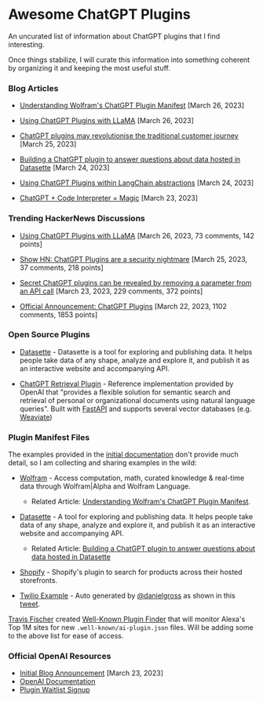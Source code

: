 # Awesome ChatGPT Plugins

An uncurated list of information about ChatGPT plugins that I find interesting.

Once things stabilize, I will curate this information into something coherent by organizing it and keeping the most useful stuff.



### Blog Articles

- [Understanding Wolfram's ChatGPT Plugin Manifest](https://github.com/imaurer/awesome-chatgpt-plugins/blob/main/description_for_model_howto.md) [March 26, 2023]

- [Using ChatGPT Plugins with LLaMA](https://blog.lastmileai.dev/using-openais-retrieval-plugin-with-llama-d2e0b6732f14) [March 26, 2023]

- [ChatGPT plugins may revolutionise the traditional customer journey](https://tevfik.xyz/posts/chatgpt-plugins/) [March 25, 2023]

- [Building a ChatGPT plugin to answer questions about data hosted in Datasette](https://simonwillison.net/2023/Mar/24/datasette-chatgpt-plugin/) [March 24, 2023]

- [Using ChatGPT Plugins within LangChain abstractions](https://python.langchain.com/en/latest/modules/agents/tools/examples/chatgpt_plugins.html) [March 24, 2023]

- [ChatGPT + Code Interpreter = Magic](https://andrewmayneblog.wordpress.com/2023/03/23/chatgpt-code-interpreter-magic/) [March 23, 2023]



### Trending HackerNews Discussions

- [Using ChatGPT Plugins with LLaMA](https://news.ycombinator.com/item?id=35315542) [March 26, 2023, 73 comments, 142 points]

- [Show HN: ChatGPT Plugins are a security nightmare](https://news.ycombinator.com/item?id=35301657) [March 25, 2023, 37 comments, 218 points]

- [Secret ChatGPT plugins can be revealed by removing a parameter from an API call](https://news.ycombinator.com/item?id=35289085) [March 23, 2023, 229 comments, 372 points]

- [Official Announcement: ChatGPT Plugins](https://news.ycombinator.com/item?id=35277677) [March 22, 2023, 1102 comments, 1853 points]


### Open Source Plugins

- [Datasette](https://github.com/simonw/datasette-chatgpt-plugin) - Datasette is a tool for exploring and publishing data. It helps people take data of any shape, analyze and explore it, and publish it as an interactive website and accompanying API.

- [ChatGPT Retrieval Plugin](https://github.com/openai/chatgpt-retrieval-plugin) - Reference implementation provided by OpenAI that "provides a flexible solution for semantic search and retrieval of personal or organizational documents using natural language queries". Built with [FastAPI](https://fastapi.tiangolo.com/) and supports several vector databases (e.g. [Weaviate](https://weaviate.io/))


### Plugin Manifest Files

The examples provided in the [initial documentation](https://platform.openai.com/docs/plugins/getting-started/plugin-manifest) don't provide much detail, so I am collecting and sharing examples in the wild:

- [Wolfram](https://www.wolframalpha.com/.well-known/ai-plugin.json) - Access computation, math, curated knowledge & real-time data through Wolfram|Alpha and Wolfram Language.
   * Related Article: [Understanding Wolfram's ChatGPT Plugin Manifest](https://github.com/imaurer/awesome-chatgpt-plugins/blob/main/understanding-wolframs-chat-gpt-plugin-manifest.md).

- [Datasette](https://datasette.io/.well-known/ai-plugin.json) - A tool for exploring and publishing data. It helps people take data of any shape, analyze and explore it, and publish it as an interactive website and accompanying API.
   * Related Article: [Building a ChatGPT plugin to answer questions about data hosted in Datasette](https://simonwillison.net/2023/Mar/24/datasette-chatgpt-plugin/)

- [Shopify](https://server.shop.app/.well-known/ai-plugin.json) - Shopify's plugin to search for products across their hosted storefronts.
   
- [Twilio Example](https://gist.github.com/danielgross/0e7a00ea882797acd92ae6779126abe3) - Auto generated by [@danielgross](https://twitter.com/danielgross) as shown in this [tweet](https://twitter.com/danielgross/status/1639040289816866818).

[Travis Fischer](https://github.com/transitive-bullshit) created [Well-Known Plugin Finder](https://github.com/transitive-bullshit/chatgpt-well-known-plugin-finder) that will monitor Alexa's Top 1M sites for new `.well-known/ai-plugin.json` files. Will be adding some to the above list for ease of access.

### Official OpenAI Resources

- [Initial Blog Announcement](https://openai.com/blog/chatgpt-plugins) [March 23, 2023]
- [OpenAI Documentation](https://platform.openai.com/docs/plugins/introduction)
- [Plugin Waitlist Signup](https://openai.com/waitlist/plugins)
